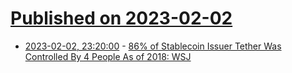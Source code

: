 # [Published on 2023-02-02](index.md)

* [2023-02-02, 23:20:00](https://slashdot.org/story/23/02/02/2157237/86-of-stablecoin-issuer-tether-was-controlled-by-4-people-as-of-2018-wsj?utm_source=rss1.0mainlinkanon&utm_medium=feed) - [86% of Stablecoin Issuer Tether Was Controlled By 4 People As of 2018: WSJ](https://slashdot.org/story/23/02/02/2157237/86-of-stablecoin-issuer-tether-was-controlled-by-4-people-as-of-2018-wsj?utm_source=rss1.0mainlinkanon&utm_medium=feed)
